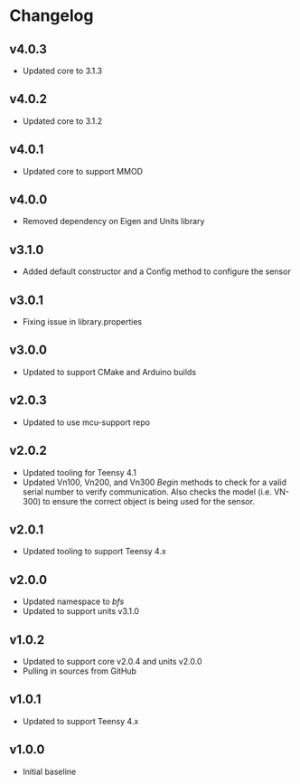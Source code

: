 # Changelog

## v4.0.3
- Updated core to 3.1.3

## v4.0.2
- Updated core to 3.1.2

## v4.0.1
- Updated core to support MMOD

## v4.0.0
- Removed dependency on Eigen and Units library

## v3.1.0
- Added default constructor and a Config method to configure the sensor

## v3.0.1
- Fixing issue in library.properties

## v3.0.0
- Updated to support CMake and Arduino builds

## v2.0.3
- Updated to use mcu-support repo

## v2.0.2
- Updated tooling for Teensy 4.1
- Updated Vn100, Vn200, and Vn300 *Begin* methods to check for a valid serial number to verify communication. Also checks the model (i.e. VN-300) to ensure the correct object is being used for the sensor.

## v2.0.1
- Updated tooling to support Teensy 4.x

## v2.0.0
- Updated namespace to *bfs*
- Updated to support units v3.1.0

## v1.0.2
- Updated to support core v2.0.4 and units v2.0.0
- Pulling in sources from GitHub

## v1.0.1
- Updated to support Teensy 4.x

## v1.0.0
- Initial baseline

